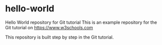 # hello-world
Hello World repository for Git tutorial
This is an example repository for the Git tutorial on https://www.w3schools.com

This repository is built step by step in the Git tutorial.